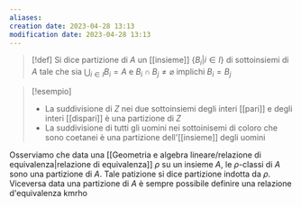 ```yaml
---
aliases: 
creation date: 2023-04-28 13:13
modification date: 2023-04-28 13:13
---
```


> [!def]
> Si dice partizione di $A$ un [[insieme]] $\{ B_{i} | i \in I \}$ di sottoinsiemi di $A$ tale che sia $\displaystyle \bigcup_{i \in I} B_{i} = A$ e $B_{i} \cap B_{j} \neq \varnothing$ implichi $B_{i} = B_{j}$

>[!esempio]
>- La suddivisione di $Z$ nei due sottoinsiemi degli interi [[pari]] e degli interi [[dispari]] è una partizione di $Z$
>- La suddivisione di tutti gli uomini nei sottoinisemi di coloro che sono coetanei è una partizione dell'[[insieme]] degli  uomini



Osserviamo che data una [[Geometria e algebra lineare/relazione di equivalenza|relazione di equivalenza]] $\rho$  su un insieme $A$, le $\rho$-classi di $A$ sono una partizione di $A$. Tale patizione si dice partizione indotta da $\rho$.
Viceversa data una partizione di $A$ è sempre possibile definire una relazione d'equivalenza kmrho